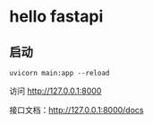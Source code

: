 # hello fastapi

## 启动

    uvicorn main:app --reload

访问 http://127.0.0.1:8000 

接口文档：http://127.0.0.1:8000/docs
